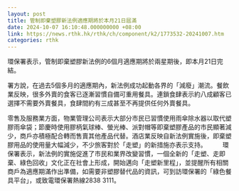 ```yaml
---
layout: post
title: 管制即棄塑膠新法例適應期將於本月21日屆滿
date: 2024-10-07 16:10:48.000000000 +08:00
link: https://news.rthk.hk/rthk/ch/component/k2/1773532-20241007.htm
categories: rthk
---
```


環保署表示，管制即棄塑膠新法例的6個月適應期將於兩星期後，即本月21日完結。

署方說，在過去5個多月的適應期內，新法例成功起動各界的「減廢」潮流。餐飲業反映，很多外賣的食客已逐漸習慣自備可重用餐具。連鎖食肆表示約八成顧客已選擇不需要外賣餐具，食肆間約有三成甚至不再提供任何外賣餐具。

零售及服務業方面，物業管理公司表示大部分市民已習慣使用雨傘除水器以取代塑膠雨傘袋；節慶時使用膠柄氣球棒、螢光棒、派對帽等即棄塑膠產品的市民顯著減少，商戶亦積極配合轉而售賣其他產品代替。酒店業反映自新法例實施後，即棄塑膠用品的使用量大幅減少，不少旅客對於「走塑」的新措施亦表示支持。
　　 
環保署表示，新法例的實施促進了市民和業界改變習慣，一個全新的「走塑、走即棄、綠色回收」文化正在社會上形成，開始邁向「走塑新里程」，並提醒所有相關商戶為適應期滿作出準備，如需要非塑膠替代品的資訊，可到訪環保署的「綠色餐具平台」，或致電環保署熱線2838 3111。
